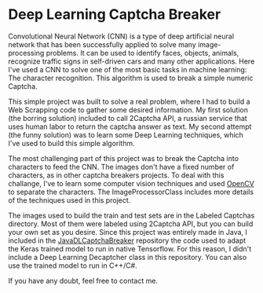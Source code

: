 Deep Learning Captcha Breaker
===================

Convolutional Neural Network (CNN) is a type of deep artificial neural network that has been successfully applied to solve many image-processing problems. It can be used to identify faces, objects, animals, recognize traffic signs in self-driven cars and many other applications. Here I've used a CNN to solve one of the most basic tasks in machine learning: The character recognition. This algorithm is used to break a simple numeric Captcha.

This simple project was built to solve a real problem, where I had to build a Web Scrapping code to gather some desired information. My first solution (the borring solution) included to call 2Captcha API, a russian service that uses human labor to return the captcha answer as text. My second attempt (the funny solution) was to learn some Deep Learning techniques, which I've used to build this simple algorithm.

The most challenging part of this project was to break the Captcha into characters to feed the CNN. The images don't have a fixed number of characters, as in other captcha breakers projects. To deal with this challange, I've to learn some computer vision techniques and used [OpenCV](https://opencv.org/) to separate the characters. The ImageProcessorClass includes more details of the techniques used in this project.

The images used to build the train and test sets are in the Labeled Captchas directory. Most of them were labeled using 2Captcha API, but you can build your own set as you desire. Since this project was entirely made in Java, I included in the [JavaDLCaptchaBreaker](https://github.com/marinelligiovanna/JavaDLCaptchaBreaker/tree/master) repository the code used to adapt the Keras trained model to run in native Tensorflow. For this reason, I didn't include a Deep Learning Decaptcher class in this repository. You can also use the trained model to run in C++/C#.

If you have any doubt, feel free to contact me.


